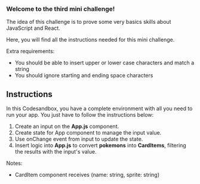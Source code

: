 ### Welcome to the third mini challenge!

The idea of this challenge is to prove some very basics skills about JavaScript and React.

Here, you will find all the instructions needed for this mini challenge.

Extra requirements:

- You should be able to insert upper or lower case characters and match a string
- You should ignore starting and ending space characters

## Instructions

In this Codesandbox, you have a complete environment with all you need to run your app. You just have to follow the instructions below:

1. Create an input on the **App.js** component.
2. Create state for App component to manage the input value.
3. Use onChange event from input to update the state.
4. Insert logic into **App.js** to convert **pokemons** into **CardItems**, filtering the results with the input's value.

Notes:

- CardItem component receives (name: string, sprite: string)
